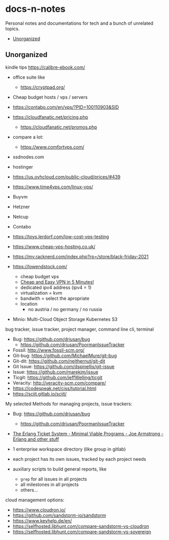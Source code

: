 # docs-n-notes

Personal notes and documentations for tech and a bunch of unrelated topics.

<!-- vim-markdown-toc GitLab -->

* [Unorganized](#unorganized)

<!-- vim-markdown-toc -->

## Unorganized

kindle tips
https://calibre-ebook.com/


- office suite like
  - https://cryptpad.org/


- Cheap budget hosts / vps / servers
- https://contabo.com/en/vps/?PID=100110903&SID
- https://cloudfanatic.net/pricing.php
  - https://cloudfanatic.net/promos.php
- compare a lot:
  - https://www.comfortvps.com/
- ssdnodes.com
- hostinger
- https://us.ovhcloud.com/public-cloud/prices/#439
- https://www.time4vps.com/linux-vps/
- Buyvm
- Hetzner
- Netcup
- Contabo
- https://toys.lerdorf.com/low-cost-vps-testing
- https://www.cheap-vps-hosting.co.uk/
- https://my.racknerd.com/index.php?rp=/store/black-friday-2021
- https://lowendstock.com/
  - cheap budget vps
  - [Cheap and Easy VPN in 5 Minutes!](https://www.youtube.com/watch?v=SMF301vQqJo&t=109s)
  - dedicated ipv4 address (ipv4 = 1)
  - virtualization = kvm
  - bandwith = select the apropriate
  - location
    - no austria / no germany / no russia

- Minio: Multi-Cloud Object Storage Kubernetes S3


bug tracker, issue tracker, project manager, command line cli, terminal

- Bug: https://github.com/driusan/bug
    - https://github.com/driusan/PoormanIssueTracker
- Fossil: http://www.fossil-scm.org/
- Git-bug: https://github.com/MichaelMure/git-bug
- Git-dit: https://github.com/neithernut/git-dit
- Git Issue: https://github.com/dspinellis/git-issue
- Issue: https://github.com/marekjm/issue
- Ticgit: https://github.com/jeffWelling/ticgit
- Veracity: http://veracity-scm.com/compare/
- https://codespeak.net/ciss/tutorial.html
- https://sciit.gitlab.io/sciit/

My selected Methods for managing projects, issue trackers:

- Bug: https://github.com/driusan/bug
    - https://github.com/driusan/PoormanIssueTracker
- [The Erlang Ticket System - Minimal Viable Programs - Joe Armstrong - Erlang and other stuff](https://joearms.github.io/published/2014-06-25-minimal-viable-program.html)

- 1 enterprise workspace directory (like group in gitlab)
- each project has its own issues, tracked by each project needs
- auxiliary scripts to build general reports, like
    - `grep` for all issues in all projects
    - all milestones in all projects
    - others...

cloud management options:

- https://www.cloudron.io/
- https://github.com/sandstorm-io/sandstorm
- https://www.keyhelp.de/en/
- https://selfhosted.libhunt.com/compare-sandstorm-vs-cloudron
- https://selfhosted.libhunt.com/compare-sandstorm-vs-sovereign

